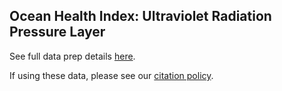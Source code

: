 ## Ocean Health Index: Ultraviolet Radiation Pressure Layer

See full data prep details [here](http://ohi-science.github.io/ohiprep_v2022/globalprep/prs_uv/v2022/uv_dataprep.html).

If using these data, please see our [citation policy](http://ohi-science.org/citation-policy/).

  
